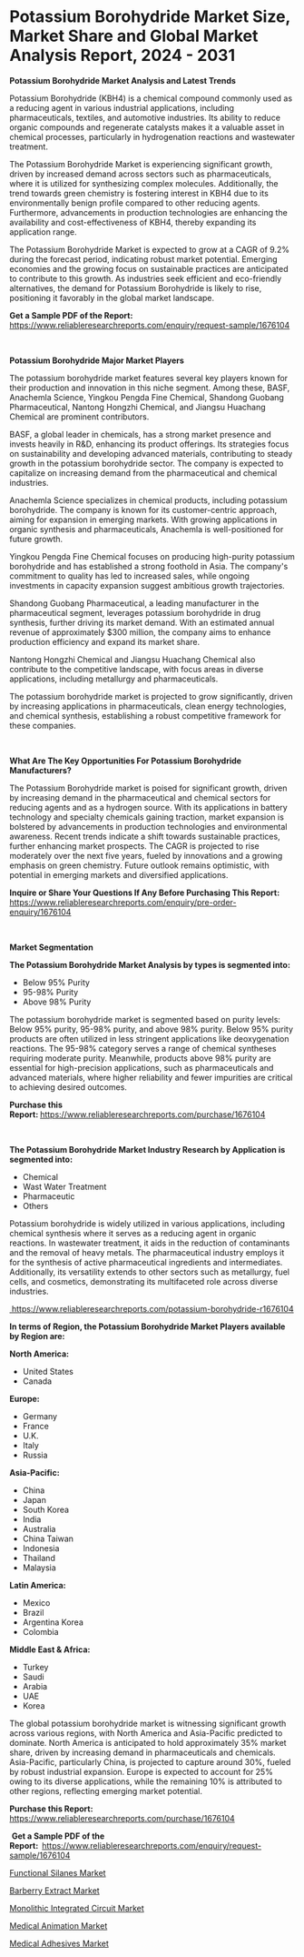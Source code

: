 <p><h1>Potassium Borohydride Market Size, Market Share and Global Market Analysis Report, 2024 - 2031</h1></p><p><strong>Potassium Borohydride Market Analysis and Latest Trends</strong></p>
<p><p>Potassium Borohydride (KBH4) is a chemical compound commonly used as a reducing agent in various industrial applications, including pharmaceuticals, textiles, and automotive industries. Its ability to reduce organic compounds and regenerate catalysts makes it a valuable asset in chemical processes, particularly in hydrogenation reactions and wastewater treatment.</p><p>The Potassium Borohydride Market is experiencing significant growth, driven by increased demand across sectors such as pharmaceuticals, where it is utilized for synthesizing complex molecules. Additionally, the trend towards green chemistry is fostering interest in KBH4 due to its environmentally benign profile compared to other reducing agents. Furthermore, advancements in production technologies are enhancing the availability and cost-effectiveness of KBH4, thereby expanding its application range.</p><p>The Potassium Borohydride Market is expected to grow at a CAGR of 9.2% during the forecast period, indicating robust market potential. Emerging economies and the growing focus on sustainable practices are anticipated to contribute to this growth. As industries seek efficient and eco-friendly alternatives, the demand for Potassium Borohydride is likely to rise, positioning it favorably in the global market landscape.</p></p>
<p><strong>Get a Sample PDF of the Report:&nbsp;</strong> <a href="https://www.reliableresearchreports.com/enquiry/request-sample/1676104?utm_campaign=16&utm_medium=2&utm_source=Github&utm_content=ia&utm_term=08112024&utm_id=potassium-borohydride">https://www.reliableresearchreports.com/enquiry/request-sample/1676104</a></p>
<p>&nbsp;</p>
<p><strong>Potassium Borohydride Major Market Players</strong></p>
<p><p>The potassium borohydride market features several key players known for their production and innovation in this niche segment. Among these, BASF, Anachemla Science, Yingkou Pengda Fine Chemical, Shandong Guobang Pharmaceutical, Nantong Hongzhi Chemical, and Jiangsu Huachang Chemical are prominent contributors.</p><p>BASF, a global leader in chemicals, has a strong market presence and invests heavily in R&D, enhancing its product offerings. Its strategies focus on sustainability and developing advanced materials, contributing to steady growth in the potassium borohydride sector. The company is expected to capitalize on increasing demand from the pharmaceutical and chemical industries.</p><p>Anachemla Science specializes in chemical products, including potassium borohydride. The company is known for its customer-centric approach, aiming for expansion in emerging markets. With growing applications in organic synthesis and pharmaceuticals, Anachemla is well-positioned for future growth.</p><p>Yingkou Pengda Fine Chemical focuses on producing high-purity potassium borohydride and has established a strong foothold in Asia. The company's commitment to quality has led to increased sales, while ongoing investments in capacity expansion suggest ambitious growth trajectories.</p><p>Shandong Guobang Pharmaceutical, a leading manufacturer in the pharmaceutical segment, leverages potassium borohydride in drug synthesis, further driving its market demand. With an estimated annual revenue of approximately $300 million, the company aims to enhance production efficiency and expand its market share.</p><p>Nantong Hongzhi Chemical and Jiangsu Huachang Chemical also contribute to the competitive landscape, with focus areas in diverse applications, including metallurgy and pharmaceuticals.</p><p>The potassium borohydride market is projected to grow significantly, driven by increasing applications in pharmaceuticals, clean energy technologies, and chemical synthesis, establishing a robust competitive framework for these companies.</p></p>
<p>&nbsp;</p>
<p><strong>What Are The Key Opportunities For Potassium Borohydride Manufacturers?</strong></p>
<p><p>The Potassium Borohydride market is poised for significant growth, driven by increasing demand in the pharmaceutical and chemical sectors for reducing agents and as a hydrogen source. With its applications in battery technology and specialty chemicals gaining traction, market expansion is bolstered by advancements in production technologies and environmental awareness. Recent trends indicate a shift towards sustainable practices, further enhancing market prospects. The CAGR is projected to rise moderately over the next five years, fueled by innovations and a growing emphasis on green chemistry. Future outlook remains optimistic, with potential in emerging markets and diversified applications.</p></p>
<p><strong>Inquire or Share Your Questions If Any Before Purchasing This Report:</strong> <a href="https://www.reliableresearchreports.com/enquiry/pre-order-enquiry/1676104?utm_campaign=16&utm_medium=2&utm_source=Github&utm_content=ia&utm_term=08112024&utm_id=potassium-borohydride">https://www.reliableresearchreports.com/enquiry/pre-order-enquiry/1676104</a></p>
<p>&nbsp;</p>
<p><strong>Market Segmentation</strong></p>
<p><strong>The Potassium Borohydride Market Analysis by types is segmented into:</strong></p>
<p><ul><li>Below 95% Purity</li><li>95-98% Purity</li><li>Above 98% Purity</li></ul></p>
<p><p>The potassium borohydride market is segmented based on purity levels: Below 95% purity, 95-98% purity, and above 98% purity. Below 95% purity products are often utilized in less stringent applications like deoxygenation reactions. The 95-98% category serves a range of chemical syntheses requiring moderate purity. Meanwhile, products above 98% purity are essential for high-precision applications, such as pharmaceuticals and advanced materials, where higher reliability and fewer impurities are critical to achieving desired outcomes.</p></p>
<p><strong>Purchase this Report:&nbsp;</strong><a href="https://www.reliableresearchreports.com/purchase/1676104?utm_campaign=16&utm_medium=2&utm_source=Github&utm_content=ia&utm_term=08112024&utm_id=potassium-borohydride">https://www.reliableresearchreports.com/purchase/1676104</a></p>
<p>&nbsp;</p>
<p><strong>The Potassium Borohydride Market Industry Research by Application is segmented into:</strong></p>
<p><ul><li>Chemical</li><li>Wast Water Treatment</li><li>Pharmaceutic</li><li>Others</li></ul></p>
<p><p>Potassium borohydride is widely utilized in various applications, including chemical synthesis where it serves as a reducing agent in organic reactions. In wastewater treatment, it aids in the reduction of contaminants and the removal of heavy metals. The pharmaceutical industry employs it for the synthesis of active pharmaceutical ingredients and intermediates. Additionally, its versatility extends to other sectors such as metallurgy, fuel cells, and cosmetics, demonstrating its multifaceted role across diverse industries.</p></p>
<p><a href="https://www.reliableresearchreports.com/potassium-borohydride-r1676104?utm_campaign=16&utm_medium=2&utm_source=Github&utm_content=ia&utm_term=08112024&utm_id=potassium-borohydride">&nbsp;https://www.reliableresearchreports.com/potassium-borohydride-r1676104</a></p>
<p><strong>In terms of Region, the Potassium Borohydride Market Players available by Region are:</strong></p>
<p>
    <p> <strong> North America: </strong>
        <ul>
            <li>United States</li>
            <li>Canada</li>
        </ul>
        </p> 
    <p> <strong> Europe: </strong>
        <ul>
            <li>Germany</li>
            <li>France</li>
            <li>U.K.</li>
            <li>Italy</li>
            <li>Russia</li>
        </ul>
        </p> 
    <p> <strong> Asia-Pacific: </strong>
        <ul>
            <li>China</li>
            <li>Japan</li>
            <li>South Korea</li>
            <li>India</li>
            <li>Australia</li>
            <li>China Taiwan</li>
            <li>Indonesia</li>
            <li>Thailand</li>
            <li>Malaysia</li>
        </ul>
        </p> 
    <p> <strong> Latin America: </strong>
        <ul>
            <li>Mexico</li>
            <li>Brazil</li>
            <li>Argentina Korea</li>
            <li>Colombia</li>
        </ul>
        </p> 
    <p> <strong> Middle East & Africa: </strong>
        <ul>
            <li>Turkey</li>
            <li>Saudi</li>
            <li>Arabia</li>
            <li>UAE</li>
            <li>Korea</li>
        </ul>
    </p>
    </p>
<p><p>The global potassium borohydride market is witnessing significant growth across various regions, with North America and Asia-Pacific predicted to dominate. North America is anticipated to hold approximately 35% market share, driven by increasing demand in pharmaceuticals and chemicals. Asia-Pacific, particularly China, is projected to capture around 30%, fueled by robust industrial expansion. Europe is expected to account for 25% owing to its diverse applications, while the remaining 10% is attributed to other regions, reflecting emerging market potential.</p></p>
<p><strong>Purchase this Report: </strong><a href="https://www.reliableresearchreports.com/purchase/1676104?utm_campaign=16&utm_medium=2&utm_source=Github&utm_content=ia&utm_term=08112024&utm_id=potassium-borohydride">https://www.reliableresearchreports.com/purchase/1676104</a></p>
<p>&nbsp;<strong>Get a Sample PDF of the Report:&nbsp;&nbsp;</strong><a href="https://www.reliableresearchreports.com/enquiry/request-sample/1676104?utm_campaign=16&utm_medium=2&utm_source=Github&utm_content=ia&utm_term=08112024&utm_id=potassium-borohydride">https://www.reliableresearchreports.com/enquiry/request-sample/1676104</a></p>
<p><strong></strong></p>
<p><p><a href="https://github.com/boringzqthorperec/Market-Research-Report-List-1/blob/main/functional-silanes-market.md?utm_campaign=16&utm_medium=2&utm_source=Github&utm_content=ia&utm_term=08112024&utm_id=potassium-borohydride">Functional Silanes Market</a></p><p><a href="https://medium.com/@crissync4ust/this-report-aims-to-deliver-an-in-depth-analysis-of-the-global-barberry-extract-market-offering-59e2097c8420?utm_campaign=16&utm_medium=2&utm_source=Github&utm_content=ia&utm_term=08112024&utm_id=potassium-borohydride">Barberry Extract Market</a></p><p><a href="https://github.com/cecilahoi7/Market-Research-Report-List-1/blob/main/monolithic-integrated-circuit-market.md?utm_campaign=16&utm_medium=2&utm_source=Github&utm_content=ia&utm_term=08112024&utm_id=potassium-borohydride">Monolithic Integrated Circuit Market</a></p><p><a href="https://issuu.com/reportprime-2/docs/medical-animation-market-size-2030._a84e95919958c9?utm_campaign=16&utm_medium=2&utm_source=Github&utm_content=ia&utm_term=08112024&utm_id=potassium-borohydride">Medical Animation Market</a></p><p><a href="https://issuu.com/reportprime-2/docs/medical-adhesives-market-size-2030._45257fad167c25?utm_campaign=16&utm_medium=2&utm_source=Github&utm_content=ia&utm_term=08112024&utm_id=potassium-borohydride">Medical Adhesives Market</a></p></p>